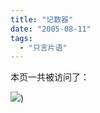 ```yaml
---
title: "记数器"
date: "2005-08-11"
tags: 
  - "只言片语"
---
```


本页一共被访问了：

![](https://c.statcounter.com/656100/0/8408fb8f/0/))
